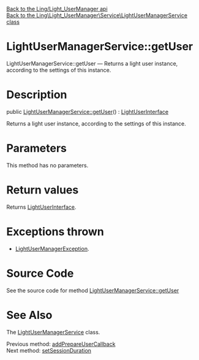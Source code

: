 [Back to the Ling/Light_UserManager api](https://github.com/lingtalfi/Light_UserManager/blob/master/doc/api/Ling/Light_UserManager.md)<br>
[Back to the Ling\Light_UserManager\Service\LightUserManagerService class](https://github.com/lingtalfi/Light_UserManager/blob/master/doc/api/Ling/Light_UserManager/Service/LightUserManagerService.md)


LightUserManagerService::getUser
================



LightUserManagerService::getUser — Returns a light user instance, according to the settings of this instance.




Description
================


public [LightUserManagerService::getUser](https://github.com/lingtalfi/Light_UserManager/blob/master/doc/api/Ling/Light_UserManager/Service/LightUserManagerService/getUser.md)() : [LightUserInterface](https://github.com/lingtalfi/Light_User/blob/master/doc/api/Ling/Light_User/LightUserInterface.md)




Returns a light user instance, according to the settings of this instance.




Parameters
================

This method has no parameters.


Return values
================

Returns [LightUserInterface](https://github.com/lingtalfi/Light_User/blob/master/doc/api/Ling/Light_User/LightUserInterface.md).


Exceptions thrown
================

- [LightUserManagerException](https://github.com/lingtalfi/Light_UserManager/blob/master/doc/api/Ling/Light_UserManager/Exception/LightUserManagerException.md).&nbsp;







Source Code
===========
See the source code for method [LightUserManagerService::getUser](https://github.com/lingtalfi/Light_UserManager/blob/master/Service/LightUserManagerService.php#L69-L86)


See Also
================

The [LightUserManagerService](https://github.com/lingtalfi/Light_UserManager/blob/master/doc/api/Ling/Light_UserManager/Service/LightUserManagerService.md) class.

Previous method: [addPrepareUserCallback](https://github.com/lingtalfi/Light_UserManager/blob/master/doc/api/Ling/Light_UserManager/Service/LightUserManagerService/addPrepareUserCallback.md)<br>Next method: [setSessionDuration](https://github.com/lingtalfi/Light_UserManager/blob/master/doc/api/Ling/Light_UserManager/Service/LightUserManagerService/setSessionDuration.md)<br>

